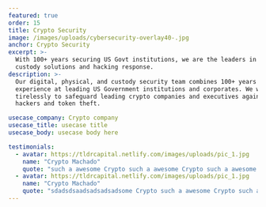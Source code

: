 ```yaml
---
featured: true
order: 15
title: Crypto Security
image: /images/uploads/cybersecurity-overlay40-.jpg
anchor: Crypto Security
excerpt: >-
  With 100+ years securing US Govt institutions, we are the leaders in crypto
  custody solutions and hacking response.
description: >-
  Our digital, physical, and custody security team combines 100+ years
  experience at leading US Government institutions and corporates. We work
  tirelessly to safeguard leading crypto companies and executives against
  hackers and token theft.

usecase_company: Crypto company
usecase_title: usecase title
usecase_body: usecase body here

testimonials:
  - avatar: https://tldrcapital.netlify.com/images/uploads/pic_1.jpg
    name: "Crypto Machado"
    quote: "such a awesome Crypto such a awesome Crypto such a awesome Crypto such a awesome Crypto such a awesome Crypto such a awesome Crypto such a awesome Crypto ... "
  - avatar: https://tldrcapital.netlify.com/images/uploads/pic_1.jpg
    name: "Crypto Machado"
    quote: "sdadsdsaadsadsadsadsome Crypto such a awesome Crypto such a awesome Crypto such a awesome Crypto such a awesome Crypto such a awesome Crypto ... "
---
```

